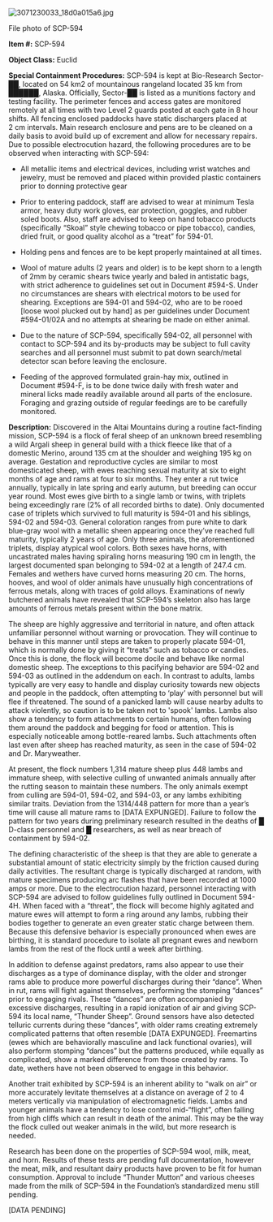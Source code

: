 ![3071230033_18d0a015a6.jpg](http://scp-wiki.wdfiles.com/local--files/scp-594/3071230033_18d0a015a6.jpg)

File photo of SCP-594

**Item #:** SCP-594

**Object Class:** Euclid

**Special Containment Procedures:** SCP-594 is kept at Bio-Research Sector-██, located on 54 km2 of mountainous rangeland located 35 km from ██████, Alaska. Officially, Sector-██ is listed as a munitions factory and testing facility. The perimeter fences and access gates are monitored remotely at all times with two Level 2 guards posted at each gate in 8 hour shifts. All fencing enclosed paddocks have static dischargers placed at 2 cm intervals. Main research enclosure and pens are to be cleaned on a daily basis to avoid build up of excrement and allow for necessary repairs. Due to possible electrocution hazard, the following procedures are to be observed when interacting with SCP-594:

*   All metallic items and electrical devices, including wrist watches and jewelry, must be removed and placed within provided plastic containers prior to donning protective gear

*   Prior to entering paddock, staff are advised to wear at minimum Tesla armor, heavy duty work gloves, ear protection, goggles, and rubber soled boots. Also, staff are advised to keep on hand tobacco products (specifically “Skoal” style chewing tobacco or pipe tobacco), candies, dried fruit, or good quality alcohol as a “treat” for 594-01.

*   Holding pens and fences are to be kept properly maintained at all times.

*   Wool of mature adults (2 years and older) is to be kept shorn to a length of 2mm by ceramic shears twice yearly and baled in antistatic bags, with strict adherence to guidelines set out in Document #594-S. Under no circumstances are shears with electrical motors to be used for shearing. Exceptions are 594-01 and 594-02, who are to be rooed \[loose wool plucked out by hand\] as per guidelines under Document #594-01/02A and no attempts at shearing be made on either animal.

*   Due to the nature of SCP-594, specifically 594-02, all personnel with contact to SCP-594 and its by-products may be subject to full cavity searches and all personnel must submit to pat down search/metal detector scan before leaving the enclosure.

*   Feeding of the approved formulated grain-hay mix, outlined in Document #594-F, is to be done twice daily with fresh water and mineral licks made readily available around all parts of the enclosure. Foraging and grazing outside of regular feedings are to be carefully monitored.

**Description:** Discovered in the Altai Mountains during a routine fact-finding mission, SCP-594 is a flock of feral sheep of an unknown breed resembling a wild Argali sheep in general build with a thick fleece like that of a domestic Merino, around 135 cm at the shoulder and weighing 195 kg on average. Gestation and reproductive cycles are similar to most domesticated sheep, with ewes reaching sexual maturity at six to eight months of age and rams at four to six months. They enter a rut twice annually, typically in late spring and early autumn, but breeding can occur year round. Most ewes give birth to a single lamb or twins, with triplets being exceedingly rare (2% of all recorded births to date). Only documented case of triplets which survived to full maturity is 594-01 and his siblings, 594-02 and 594-03. General coloration ranges from pure white to dark blue-gray wool with a metallic sheen appearing once they’ve reached full maturity, typically 2 years of age. Only three animals, the aforementioned triplets, display atypical wool colors. Both sexes have horns, with uncastrated males having spiraling horns measuring 190 cm in length, the largest documented span belonging to 594-02 at a length of 247.4 cm. Females and wethers have curved horns measuring 20 cm. The horns, hooves, and wool of older animals have unusually high concentrations of ferrous metals, along with traces of gold alloys. Examinations of newly butchered animals have revealed that SCP-594’s skeleton also has large amounts of ferrous metals present within the bone matrix.

The sheep are highly aggressive and territorial in nature, and often attack unfamiliar personnel without warning or provocation. They will continue to behave in this manner until steps are taken to properly placate 594-01, which is normally done by giving it “treats” such as tobacco or candies. Once this is done, the flock will become docile and behave like normal domestic sheep. The exceptions to this pacifying behavior are 594-02 and 594-03 as outlined in the addendum on each. In contrast to adults, lambs typically are very easy to handle and display curiosity towards new objects and people in the paddock, often attempting to ‘play’ with personnel but will flee if threatened. The sound of a panicked lamb will cause nearby adults to attack violently, so caution is to be taken not to 'spook' lambs. Lambs also show a tendency to form attachments to certain humans, often following them around the paddock and begging for food or attention. This is especially noticeable among bottle-reared lambs. Such attachments often last even after sheep has reached maturity, as seen in the case of 594-02 and Dr. Maryweather.

At present, the flock numbers 1,314 mature sheep plus 448 lambs and immature sheep, with selective culling of unwanted animals annually after the rutting season to maintain these numbers. The only animals exempt from culling are 594-01, 594-02, and 594-03, or any lambs exhibiting similar traits. Deviation from the 1314/448 pattern for more than a year’s time will cause all mature rams to \[DATA EXPUNGED\]. Failure to follow the pattern for two years during preliminary research resulted in the deaths of █ D-class personnel and █ researchers, as well as near breach of containment by 594-02.

The defining characteristic of the sheep is that they are able to generate a substantial amount of static electricity simply by the friction caused during daily activities. The resultant charge is typically discharged at random, with mature specimens producing arc flashes that have been recorded at 1000 amps or more. Due to the electrocution hazard, personnel interacting with SCP-594 are advised to follow guidelines fully outlined in Document 594-4H. When faced with a “threat”, the flock will become highly agitated and mature ewes will attempt to form a ring around any lambs, rubbing their bodies together to generate an even greater static charge between them. Because this defensive behavior is especially pronounced when ewes are birthing, it is standard procedure to isolate all pregnant ewes and newborn lambs from the rest of the flock until a week after birthing.

In addition to defense against predators, rams also appear to use their discharges as a type of dominance display, with the older and stronger rams able to produce more powerful discharges during their “dance”. When in rut, rams will fight against themselves, performing the stomping “dances” prior to engaging rivals. These “dances” are often accompanied by excessive discharges, resulting in a rapid ionization of air and giving SCP-594 its local name, “Thunder Sheep”. Ground sensors have also detected telluric currents during these “dances”, with older rams creating extremely complicated patterns that often resemble \[DATA EXPUNGED\]. Freemartins (ewes which are behaviorally masculine and lack functional ovaries), will also perform stomping “dances” but the patterns produced, while equally as complicated, show a marked difference from those created by rams. To date, wethers have not been observed to engage in this behavior.

Another trait exhibited by SCP-594 is an inherent ability to “walk on air” or more accurately levitate themselves at a distance on average of 2 to 4 meters vertically via manipulation of electromagnetic fields. Lambs and younger animals have a tendency to lose control mid-“flight”, often falling from high cliffs which can result in death of the animal. This may be the way the flock culled out weaker animals in the wild, but more research is needed.

Research has been done on the properties of SCP-594 wool, milk, meat, and horn. Results of these tests are pending full documentation, however the meat, milk, and resultant dairy products have proven to be fit for human consumption. Approval to include “Thunder Mutton” and various cheeses made from the milk of SCP-594 in the Foundation’s standardized menu still pending.

\[DATA PENDING\]